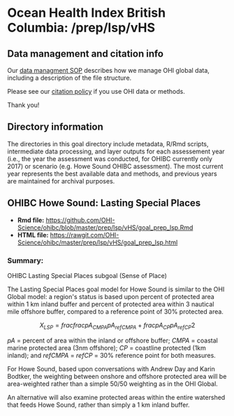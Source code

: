 # Ocean Health Index British Columbia: /prep/lsp/vHS

<!--This folder describes the methods used to prepare data for _GOALNAME_ for the OHIBC assessment.

More information about this goal is available [here](http://ohi-science.org/goals/#artisanal-fishing-opportunities).

-->

## Data management and citation info

Our [data managment SOP](https://rawgit.com/OHI-Science/ohiprep/master/src/dataOrganization_SOP.html) describes how we manage OHI global data, including a description of the file structure.

Please see our [citation policy](http://ohi-science.org/citation-policy/) if you use OHI data or methods.

Thank you!

## Directory information

The directories in this goal directory include metadata, R/Rmd scripts, intermediate data processing, and layer outputs for each assessement year (i.e., the year the assessment was conducted, for OHIBC currently only 2017) or scenario (e.g. Howe Sound OHIBC assessment).  The most current year represents the best available data and methods, and previous years are maintained for archival purposes.

## OHIBC Howe Sound: Lasting Special Places

* __Rmd file:__ https://github.com/OHI-Science/ohibc/blob/master/prep/lsp/vHS/goal_prep_lsp.Rmd 
* __HTML file:__ https://rawgit.com/OHI-Science/ohibc/master/prep/lsp/vHS/goal_prep_lsp.html

### Summary:

OHIBC Lasting Special Places subgoal (Sense of Place)

The Lasting Special Places goal model for Howe Sound is similar to the OHI Global model: a region's status is based upon percent of protected area within 1 km inland buffer and percent of protected area within 3 nautical mile offshore buffer, compared to a reference point of 30% protected area.

$$X_{LSP} = frac{frac{pA_{CMPA}}{pA_{refCMPA}} + frac{pA_{CP}}{pA_{refCP}}}{2}$$

*pA* = percent of area within the inland or offshore buffer; *CMPA* = coastal marine protected area (3nm offshore); *CP* = coastline protected (1km inland); and *refCMPA* = *refCP* = 30% reference point for both measures.

For Howe Sound, based upon conversations with Andrew Day and Karin Bodtker, the weighting between onshore and offshore protected area will be area-weighted rather than a simple 50/50 weighting as in the OHI Global.

An alternative will also examine protected areas within the entire watershed that feeds Howe Sound, rather than simply a 1 km inland buffer.
